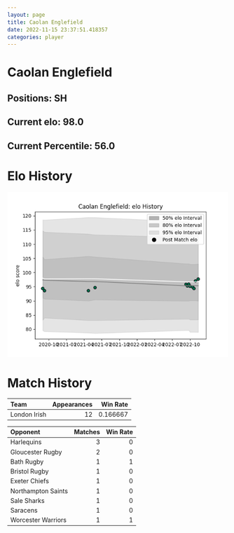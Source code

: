 ```yaml
---  
layout: page  
title: Caolan Englefield  
date: 2022-11-15 23:37:51.418357  
categories: player  
---
```

# Caolan Englefield

## Positions: SH

## Current elo: 98.0

## Current Percentile: 56.0

# Elo History


![elo history](history_CaolanEnglefield.png)
# Match History


| Team         |   Appearances |   Win Rate |
|:-------------|--------------:|-----------:|
| London Irish |            12 |   0.166667 |

| Opponent           |   Matches |   Win Rate |
|:-------------------|----------:|-----------:|
| Harlequins         |         3 |          0 |
| Gloucester Rugby   |         2 |          0 |
| Bath Rugby         |         1 |          1 |
| Bristol Rugby      |         1 |          0 |
| Exeter Chiefs      |         1 |          0 |
| Northampton Saints |         1 |          0 |
| Sale Sharks        |         1 |          0 |
| Saracens           |         1 |          0 |
| Worcester Warriors |         1 |          1 |
